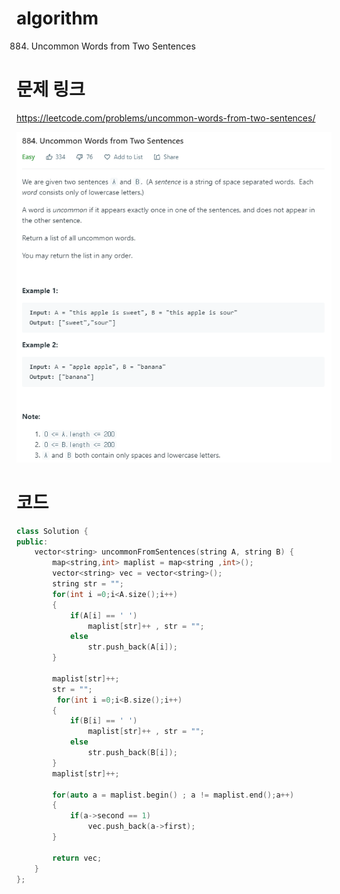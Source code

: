 ﻿# algorithm 
884. Uncommon Words from Two Sentences

# 문제 링크  
https://leetcode.com/problems/uncommon-words-from-two-sentences/

![title](https://github.com/jungmin3834/algorithm/blob/master/image/uncommon-words-from-two-sentences.png)

# 코드

```cpp
class Solution {
public:
    vector<string> uncommonFromSentences(string A, string B) {
        map<string,int> maplist = map<string ,int>();
        vector<string> vec = vector<string>();
        string str = "";
        for(int i =0;i<A.size();i++)
        {
            if(A[i] == ' ')
                maplist[str]++ , str = "";
            else
                str.push_back(A[i]);      
        }
        
        maplist[str]++;
        str = "";
         for(int i =0;i<B.size();i++)
        {
            if(B[i] == ' ')
                maplist[str]++ , str = "";
            else
                str.push_back(B[i]);      
        }
        maplist[str]++;
        
        for(auto a = maplist.begin() ; a != maplist.end();a++)
        {
            if(a->second == 1)
                vec.push_back(a->first);
        }
        
        return vec;
    }
};
```

